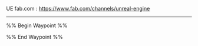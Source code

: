 UE fab.com : https://www.fab.com/channels/unreal-engine

----

%% Begin Waypoint %%


%% End Waypoint %%

